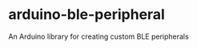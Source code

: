 arduino-ble-peripheral
======================

An Arduino library for creating custom BLE peripherals
